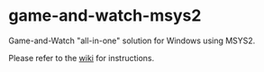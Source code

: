 # game-and-watch-msys2

Game-and-Watch "all-in-one" solution for Windows using MSYS2.

Please refer to the [wiki](https://github.com/ManCloud/game-and-watch-msys2/wiki) for instructions.
